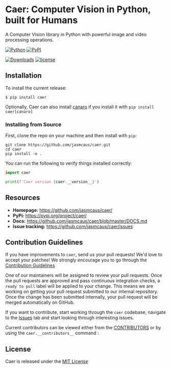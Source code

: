 # Caer: Computer Vision in Python, built for Humans
A Computer Vision library in Python with powerful image and video processing operations.

[![Python](https://img.shields.io/pypi/pyversions/caer.svg?style=plastic)](https://pypi.org/project/caer/)
[![PyPI](https://badge.fury.io/py/caer.svg)](https://pypi.org/project/caer/)

[![Downloads](https://pepy.tech/badge/caer)](https://pepy.tech/project/caer)
[![license](https://img.shields.io/github/license/mashape/apistatus.svg?maxAge=2592000)](https://github.com/jasmcaus/caer/blob/master/LICENSE)

## Installation
To install the current release:

```shell
$ pip install caer
```

Optionally, Caer can also install [canaro](https://github.com/jasmcaus/canaro) if you install it with `pip install caer[canaro]`

### Installing from Source
First, clone the repo on your machine and then install with `pip`:

```shell
git clone https://github.com/jasmcaus/caer.git
cd caer
pip install -e .
```

You can run the following to verify things installed correctly:

```python
import caer

print(f'Caer version {caer.__version__}')
```

## Resources

- **Homepage:** <https://github.com/jasmcaus/caer/>
- **PyPi:** <https://pypi.org/project/caer/>
- **Docs:** <https://github.com/jasmcaus/caer/blob/master/DOCS.md>
- **Issue tracking:** <https://github.com/jasmcaus/caer/issues>

## Contribution Guidelines

If you have improvements to `caer`, send us your pull requests! We'd love to accept your patches! We strongly encourage you to go through the [Contribution Guidelines](CONTRIBUTING.md)

One of our maintainers will be assigned to review your pull requests. Once the pull requests are approved and pass continuous integration checks, a `ready to pull` label will be applied to your change. This means we are working on getting your pull request submitted to our internal repository. Once the change has been submitted internally, your pull request will be merged automatically on GitHub.

If you want to contribute, start working through the `caer` codebase, navigate to the
[Issues](https://github.com/jasmcaus/caer/issues) tab and start looking through interesting issues. 

Current contributors can be viewed either from the [CONTRIBUTORS](https://github.com/jasmcaus/caer/blob/master/CONTRIBUTORS.md) or by using the `caer.__contributors__` command :


## License

Caer is released under the [MIT License](https://github.com/jasmcaus/caer/blob/master/LICENSE)